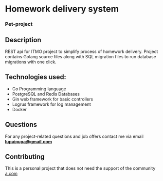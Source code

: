 # Homework delivery system
### Pet-project 

## Description
REST api for ITMO project to simplify process of homework delivery.
Project contains Golang source files along with SQL migration files to
run database migrations with one click.
## Technologies used:
- Go Programming language
- PostgreSQL and Redis Databases
- Gin web framework for basic controllers
- Logrus framework for log management
- Docker
## Questions
For any project-related questions and job offers contact me via email
**lupaipupa@gmail.com**
## Contributing
This is a personal project that does not need the support of the community
[a.com](a2.com)
